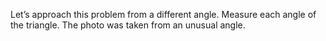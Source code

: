 Let’s approach this problem from a different angle.
Measure each angle of the triangle.
The photo was taken from an unusual angle.

